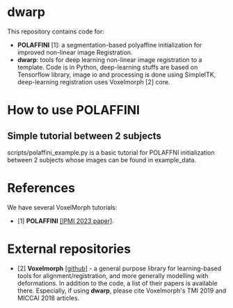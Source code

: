 # dwarp

This repository contains code for:
 - **POLAFFINI** [1]: a segmentation-based polyaffine initialization for improved non-linear image Registration. 
 - **dwarp**: tools for deep learning non-linear image registration to a template.
Code is in Python, deep-learning stuffs are based on Tensorflow library, image io and processing is done using SimpleITK, deep-learning registration uses Voxelmorph [2] core.

# How to use POLAFFINI
## Simple tutorial between 2 subjects
scripts/polaffini_example.py is a basic tutorial for POLAFFNI initialization between 2 subjects whose images can be found in example_data. 

# References
We have several VoxelMorph tutorials:
  - [1] **POLAFFINI** [[IPMI 2023 paper]](https://link.springer.com/content/pdf/10.1007/978-3-031-34048-2_47.pdf?pdf=inline%20link).

# External repositories
  - [2] **Voxelmorph** [[github]](https://github.com/voxelmorph/voxelmorph) - a general purpose library for learning-based tools for alignment/registration, and more generally modelling with deformations. In addition to the code, a list of their papers is available there. Especially, if using **dwarp**, please cite Voxelmorph's TMI 2019 and MICCAI 2018 articles.
